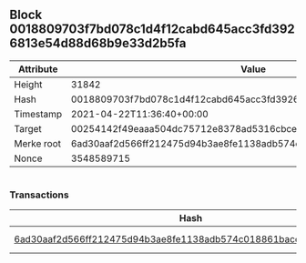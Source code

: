 ## Block 0018809703f7bd078c1d4f12cabd645acc3fd3926813e54d88d68b9e33d2b5fa

Attribute | Value
--- | ---
Height | 31842
Hash | 0018809703f7bd078c1d4f12cabd645acc3fd3926813e54d88d68b9e33d2b5fa
Timestamp | 2021-04-22T11:36:40+00:00
Target | 00254142f49eaaa504dc75712e8378ad5316cbcead634704b3734b6271167cc4
Merke root | 6ad30aaf2d566ff212475d94b3ae8fe1138adb574c018861bacc4e181e45314f
Nonce | 3548589715

```

```

### Transactions

Hash | Amount
--- | ---
[6ad30aaf2d566ff212475d94b3ae8fe1138adb574c018861bacc4e181e45314f](6ad30aaf2d566ff212475d94b3ae8fe1138adb574c018861bacc4e181e45314f.md) | 10.00000000 SKEPTI 
